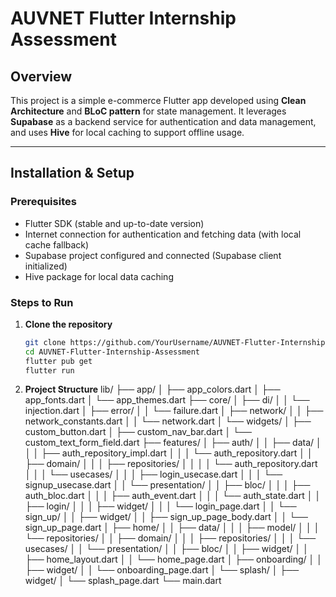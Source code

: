 # AUVNET Flutter Internship Assessment

## Overview

This project is a simple e-commerce Flutter app developed using **Clean Architecture** and **BLoC pattern** for state management. It leverages **Supabase** as a backend service for authentication and data management, and uses **Hive** for local caching to support offline usage.

---

## Installation & Setup

### Prerequisites

- Flutter SDK (stable and up-to-date version)
- Internet connection for authentication and fetching data (with local cache fallback)
- Supabase project configured and connected (Supabase client initialized)
- Hive package for local data caching

### Steps to Run

1. **Clone the repository**

   ```bash
   git clone https://github.com/YourUsername/AUVNET-Flutter-Internship-Assessment.git
   cd AUVNET-Flutter-Internship-Assessment
   flutter pub get
   flutter run
2. **Project Structure**
lib/
├── app/
│   ├── app_colors.dart
│   ├── app_fonts.dart
│   └── app_themes.dart
├── core/
│   ├── di/
│   │   └── injection.dart
│   ├── error/
│   │   └── failure.dart
│   ├── network/
│   │   ├── network_constants.dart
│   │   └── network.dart
│   └── widgets/
│       ├── custom_button.dart
│       ├── custom_nav_bar.dart
│       └── custom_text_form_field.dart
├── features/
│   ├── auth/
│   │   ├── data/
│   │   │   ├── auth_repository_impl.dart
│   │   │   └── auth_repository.dart
│   │   ├── domain/
│   │   │   ├── repositories/
│   │   │   │   └── auth_repository.dart
│   │   │   └── usecases/
│   │   │       ├── login_usecase.dart
│   │   │       └── signup_usecase.dart
│   │   └── presentation/
│   │       ├── bloc/
│   │       │   ├── auth_bloc.dart
│   │       │   ├── auth_event.dart
│   │       │   └── auth_state.dart
│   │       ├── login/
│   │       │   ├── widget/
│   │       │   └── login_page.dart
│   │       └── sign_up/
│   │           ├── widget/
│   │           ├── sign_up_page_body.dart
│   │           └── sign_up_page.dart
│   ├── home/
│   │   ├── data/
│   │   │   ├── model/
│   │   │   └── repositories/
│   │   ├── domain/
│   │   │   ├── repositories/
│   │   │   └── usecases/
│   │   └── presentation/
│   │       ├── bloc/
│   │       ├── widget/
│   │       ├── home_layout.dart
│   │       └── home_page.dart
│   ├── onboarding/
│   │   ├── widget/
│   │   └── onboarding_page.dart
│   └── splash/
│       ├── widget/
│       └── splash_page.dart
└── main.dart


